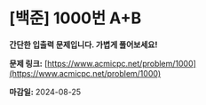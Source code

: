 # [백준] 1000번 A+B

**간단한 입출력 문제입니다. 가볍게 풀어보세요!**

**문제 링크:** [https://www.acmicpc.net/problem/1000](https://www.acmicpc.net/problem/1000)

**마감일:** 2024-08-25
